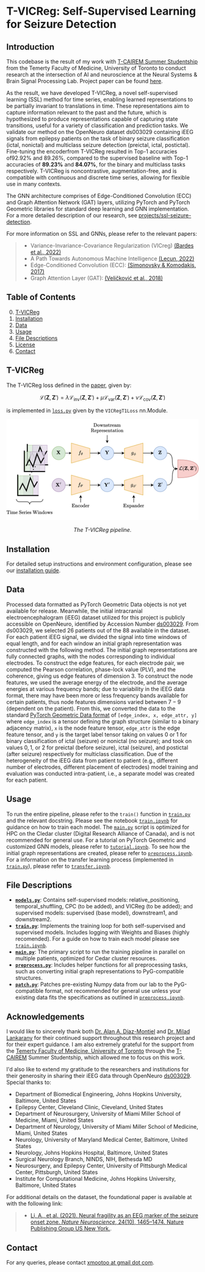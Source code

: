 # T-VICReg: Self-Supervised Learning for Seizure Detection

## Introduction
This codebase is the result of my work with [T-CAIREM Summer Studentship](https://tcairem.utoronto.ca/news/t-cairems-2023-ai-medicine-summer-student-program-launches-29-participants) from the Temerty Faculty of Medicine, University of Toronto to conduct research at the intersection of AI and neuroscience at the Neural Systems & Brain Signal Processing Lab. Project paper can be found [here](https://xaviermootoo.com/s/T_VICReg-xyjd.pdf).

As the result, we have developed T-VICReg, a novel self-supervised learning (SSL) method for time series, enabling learned representations to be partially invariant to translations in time. These representations aim to capture information relevant to the past and the future, which is hypothesized to produce representations capable of capturing state transitions, useful for a variety of classification and prediction tasks. We validate our method on the OpenNeuro dataset ds003029 containing iEEG signals from epilepsy patients on the task of binary seizure classification (ictal, nonictal) and multiclass seizure detection (preictal, ictal, postictal). Fine-tuning the encoderfrom T-VICReg resulted in Top-1 accuracies of92.92% and 89.26%, compared to the supervised baseline with Top-1 accuracies of **89.23%** and **84.07%**, for the binary and multiclass tasks respectively. T-VICReg is noncontrastive, augmentation-free, and is compatible with continuous and discrete time series, allowing for flexible use in many contexts.

The GNN architecture comprises of Edge-Conditioned Convolution (ECC) and Graph Attention Network (GAT) layers, utilizing PyTorch and PyTorch Geometric libraries for standard deep learning and GNN implementation. For a more detailed description of our research, see [projects/ssl-seizure-detection](https://www.xaviermootoo.com/projects/ssl-seizure-detection).


For more information on SSL and GNNs, please refer to the relevant papers:
> - Variance-Invariance-Covariance Regularization (VICreg) [(Bardes et al., 2022)](https://arxiv.org/abs/2105.04906)
> - A Path Towards Autonomous Machine Intelligence [(Lecun, 2022)][def]
> - Edge-Conditioned Convolution (ECC): [(Simonovsky & Komodakis, 2017)](https://arxiv.org/abs/1704.02901)
> - Graph Attention Layer (GAT): [(Veličković et al., 2018)](https://arxiv.org/abs/1710.10903)


## Table of Contents
0. [T-VICReg](#t-vicreg)
1. [Installation](#installation)
2. [Data](#data)
3. [Usage](#usage)
4. [File Descriptions](#file-descriptions)
5. [License](#license)
6. [Contact](#contact)

## T-VICReg

The T-VICReg loss defined in the [paper](https://xaviermootoo.com/s/T_VICReg-xyjd.pdf), given by:

$$\mathcal{L}(\mathbf{Z}, \mathbf{Z}') = \lambda \mathcal{L}_{\text{inv}}(\mathbf{Z}, \mathbf{Z}') +\mu \mathcal{L}_{\text{var}}(\mathbf{Z}, \mathbf{Z}') +\nu\mathcal{L}_{\text{cov}}(\mathbf{Z}, \mathbf{Z}')$$

is implemented in [`loss.py`](ssl_seizure_detection/src/modules/loss.py) given by the `VICRegT1Loss` nn.Module.

![](./ssl_seizure_detection/assets/T-VICReg_light.png)
<p align="center">
  <em>The T-VICReg pipeline.</em>
</p>


## Installation
For detailed setup instructions and environment configuration, please see our [installation guide](./INSTALL.md).

## Data
Processed data formatted as PyTorch Geometric Data objects is not yet available for release. Meanwhile, the initial intracranial electroencephalogram (iEEG) dataset utilized for this project is publicly accessible on OpenNeuro, identified by Accession Number [ds003029](https://openneuro.org/datasets/ds003029/versions/1.0.6). From ds003029, we selected 26 patients out of the 88 available in the dataset. For each patient iEEG signal, we divided the signal into time windows of equal length, and for each window an initial graph representation was constructed with the following method. The initial graph representations are fully connected graphs, with the nodes corresponding to individual electrodes. To construct the edge features, for each electrode pair, we computed the Pearson correlation, phase-lock value (PLV), and the coherence, giving us edge features of dimension 3. To construct the node features, we used the average energy of the electrode, and the average energies at various frequency bands; due to variability in the iEEG data format, there may have been more or less frequency bands available for certain patients, thus node features dimensions varied between $7-9$ (dependent on the patient). From this, we converted the data to the standard [PyTorch Geometric Data format](https://pytorch-geometric.readthedocs.io/en/latest/generated/torch_geometric.data.Data.html#torch_geometric.data.Data) of `[edge_index, x, edge_attr, y]` where `edge_index` is a tensor defining the graph structure (similar to a binary adjacency matrix), `x` is the node feature tensor, `edge_attr` is the edge feature tensor, and `y` is the target label tensor taking on values $0$ or $1$ for binary classification of ictal (seizure) or nonictal (no seizure); and took on values $0,1,$ or $2$ for preictal (before seizure), ictal (seizure), and postictal (after seizure) respectively for multiclass classification. Due of the heterogeneity of the iEEG data from patient to patient (e.g., different number of electrodes, different placement of electrodes) model training and evaluation was conducted intra-patient, i.e., a separate model was created for each patient.


## Usage
To run the entire pipeline, please refer to the `train()` function in [`train.py`](ssl_seizure_detection/src/train/train.py) and the relevant docstring. Please see the notebook [`train.ipynb`](ssl_seizure_detection/notebooks/models/train.ipynb) for guidance on how to train each model. The [`main.py`](ssl_seizure_detection/src/main.py) script is optimized for HPC on the Cledar cluster (Digital Research Alliance of Canada), and is not recommended for general use. For a tutorial on PyTorch Geometric and customized GNN models, please refer to [`tutorial.ipynb`](ssl_seizure_detection/notebooks/models/tutorial.ipynb). To see how the initial graph representations are created, please refer to [`preprocess.ipynb`](ssl_seizure_detection/notebooks/data/preprocess.ipynb). For a information on the transfer learning process (implemented in [`train.py`](ssl_seizure_detection/src/train/train.py)), please refer to [`transfer.ipynb`](ssl_seizure_detection/notebooks/models/transfer.ipynb). 

## File Descriptions

- **[`models.py`](ssl_seizure_detection/src/modules/models.py)**: Contains self-supervised models: relative_positioning, temporal_shuffling, CPC (to be added), and VICReg (to be added); and supervised models: supervised (base model), downstream1, and downstream2.
- **[`train.py`](ssl_seizure_detection/src/train/train.py)**: Implements the training loop for both self-supervised and supervised models. Includes logging with Weights and Biases (highly recomended). For a guide on how to train each model please see [`train.ipynb`](ssl_seizure_detection/notebooks/models/train.ipynb).
- **[`main.py`](ssl_seizure_detection/src/main.py)**: The primary script to run the training pipeline in parallel on multiple patients, optimized for Cedar cluster resources. 
- **[`preprocess.py`](ssl_seizure_detection/src/data/preprocess.py)**: Includes helper functions for all preprocessing tasks, such as converting initial graph representations to PyG-compatible structures.
- **[`patch.py`](ssl_seizure_detection/src/data/patch.py)**: Patches pre-existing Numpy data from our lab to the PyG-compatible format, not recommended for general use unless your existing data fits the specifications as outlined in [`preprocess.ipynb`](ssl_seizure_detection/notebooks/data/preprocess.ipynb).

## Acknowledgements
I would like to sincerely thank both [Dr. Alan A. Díaz-Montiel](https://github.com/adiazmont) and [Dr. Milad Lankarany](https://www.uhnresearch.ca/researcher/milad-lankarany) for their continued support throughout this research project and for their expert guidance. I am also extremely grateful for the support from the [Temerty Faculty of Medicine, University of Toronto](https://temertymedicine.utoronto.ca/) through the  [T-CAIREM](https://tcairem.utoronto.ca/) Summer Studentship, which allowed me to focus on this work.

I'd also like to extend my gratitude to the researchers and institutions for their generosity in sharing their iEEG data through OpenNeuro [ds003029](https://openneuro.org/datasets/ds003029/versions/1.0.6). Special thanks to:

- Department of Biomedical Engineering, Johns Hopkins University, Baltimore, United States
- Epilepsy Center, Cleveland Clinic, Cleveland, United States
- Department of Neurosurgery, University of Miami Miller School of Medicine, Miami, United States
- Department of Neurology, University of Miami Miller School of Medicine, Miami, United States
- Neurology, University of Maryland Medical Center, Baltimore, United States
- Neurology, Johns Hopkins Hospital, Baltimore, United States
- Surgical Neurology Branch, NINDS, NIH, Bethesda MD
- Neurosurgery, and Epilepsy Center, University of Pittsburgh Medical Center, Pittsburgh, United States
- Institute for Computational Medicine, Johns Hopkins University, Baltimore, United States

For additional details on the dataset, the foundational paper is available at with the following link:
> - [Li, A., et al. (2021). Neural fragility as an EEG marker of the seizure onset zone. *Nature Neuroscience*, 24(10), 1465–1474. Nature Publishing Group US New York.](https://www.biorxiv.org/content/10.1101/862797v3).

## Contact

For any queries, please contact [xmootoo at gmail dot com](mailto:xmootoo@gmail.com).


[def]: https://openreview.net/pdf?id=BZ5a1r-kVsf
